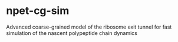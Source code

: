 # npet-cg-sim
Advanced coarse-grained model of the ribosome exit tunnel for fast simulation of the nascent polypeptide chain dynamics
